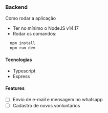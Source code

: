 ### Backend

Como rodar a aplicação
 - Ter no mínimo o NodeJS v14.17
 - Rodar os comandos:
```bash
  npm install
  npm run dev
```

#### Tecnologias
 - Typescript
 - Express

#### Features
- [ ] Envio de e-mail e mensagem no whatsapp
- [ ] Cadastro de novos vonluntários
